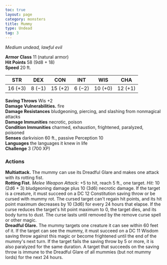 ```yaml
---
toc: true
layout: page
category: monsters
title: Mummy
type: Undead
tag: 3
---
```

_Medium undead, lawful evil_

**Armor Class** 11 (natural armor)    
**Hit Points** 58 (9d8 + 18)    
**Speed** 20 ft. 

| STR     | DEX     | CON     | INT     | WIS     | CHA     |
|---------|---------|---------|---------|---------|---------|
| 16 (+3) | 8 (−1)  | 15 (+2) | 6 (−2)  | 10 (+0) | 12 (+1) |

**Saving Throws** Wis +2    
**Damage Vulnerabilities.** fire    
**Damage Resistances** bludgeoning, piercing, and slashing from nonmagical attacks    
**Damage Immunities** necrotic, poison    
**Condition Immunities** charmed, exhaustion, frightened, paralyzed, poisoned    
**Senses** darkvision 60 ft., passive Perception 10    
**Languages** the languages it knew in life    
**Challenge** 3 (700 XP) 

### Actions 
**Multiattack.** The mummy can use its Dreadful Glare and makes one attack with its rotting fist.    
**Rotting Fist.** _Melee Weapon Attack:_ +5 to hit, reach 5 ft., one target. _Hit:_ 10 (2d6 + 3) bludgeoning damage plus 10 (3d6) necrotic damage. If the target is a creature, it must succeed on a DC 12 Constitution saving throw or be cursed with mummy rot. The cursed target can't regain hit points, and its hit point maximum decreases by 10 (3d6) for every 24 hours that elapse. If the curse reduces the target's hit point maximum to 0, the target dies, and its body turns to dust. The curse lasts until removed by the remove curse spell or other magic.    
**Dreadful Glare.** The mummy targets one creature it can see within 60 feet of it. If the target can see the mummy, it must succeed on a DC 11 Wisdom saving throw against this magic or become frightened until the end of the mummy's next turn. If the target fails the saving throw by 5 or more, it is also paralyzed for the same duration. A target that succeeds on the saving throw is immune to the Dreadful Glare of all mummies (but not mummy lords) for the next 24 hours.
